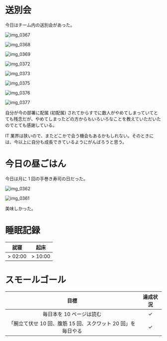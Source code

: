# 送別会
今日はチーム内の送別会があった。

![img_0367](/images/2018/11/img_0367.jpg)

![img_0368](/images/2018/11/img_0368.jpg)

![img_0369](/images/2018/11/img_0369.jpg)

![img_0372](/images/2018/11/img_0372.jpg)

![img_0373](/images/2018/11/img_0373.jpg)

![img_0375](/images/2018/11/img_0375.jpg)

![img_0376](/images/2018/11/img_0376.jpg)

![img_0377](/images/2018/11/img_0377.jpg)

自分が今の部署に配属 (初配属) されてからすでに数人がやめてしまっていてとても残念だが、やめてしまったどの方からもいろいろなことを教えていただいたのでとても感謝している。

IT 業界は狭いので、またどこかで会う機会もあるかもしれない。そのときには、今以上に自分も成長できているようにがんばろうと思う。

# 今日の昼ごはん
今日は月に 1 回の手巻き寿司の日だった。

![img_0362](/images/2018/11/img_0362.jpg)

![img_0361](/images/2018/11/img_0361.jpg)

美味しかった。

# 睡眠記録
| 就寝 | 起床 |
|:---:|:---:|
| > 02:00 | > 10:00 |

# スモールゴール
| 目標 | 達成状況 |
|:---:|:---:|
| 毎日本を 10 ページは読む | ✓ |
| 「腕立て伏せ 10 回、腹筋 15 回、スクワット 20 回」を毎日やる | ✓ |
